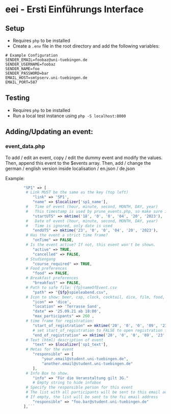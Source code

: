 # eei - Ersti Einführungs Interface

## Setup

* Requires `php` to be installed
* Create a `.env` file in the root directory and add the following variables:

```dotenv
# Example Configuration
SENDER_EMAIL=foobaz@uni-tuebingen.de
SENDER_USERNAME=foobaz
SENDER_NAME=foo
SENDER_PASSWORD=bar
EMAIL_HOST=smtpserv.uni-tuebingen.de
EMAIL_PORT=587
```

## Testing

* Requires `php` to be installed
* Run a local test instance using `php -S localhost:8000`

## Adding/Updating an event:

### event_data.php

To add / edit an event, copy / edit the dummy event and modify the values.
Then, append this event to the $events array.
Then, add / change the german / english version inside localisation / en.json / de.json

Example:

```php
        "SP1" => [
         # Link MUST be the same as the key (top left)
            "link" => 'SP1',
            "name" => $localizer['sp1_name'],
         #   Time of event (hour, minute, second, MONTH, DAY, year)
         #   This timestamp is used by prune_events.php, so make sure it is set correctly, otherwise the registrations will be deleted automatically!
            "startUTS" => mktime('18', '0', '0', '04', '20', '2023'),
         #   Date of event (hour, minute, second, MONTH, DAY, year)
         #   Time is ignored, only date is used
            "endUTS" => mktime('23', '0', '0', '04', '20', '2023'),
         # Has the event a strict time frame?
            "onTime" => FALSE,
         # Is the event active? If not, this event won't be shown.
            "active" => TRUE,
            "cancelled" => FALSE,
         # Studiengang
            "course_required" => TRUE,
         # Food preferences
            "food" => FALSE,
         # Breakfast preferences
            "breakfast" => FALSE,
         # Path to safe file: {fp}nameOfEvent.csv
            "path" => "{$fp}spieleabend.csv",
         # Icon to show: beer, cap, clock, cocktail, dice, film, food, grill, hiking, home, marker, route, sings
            "icon" => 'dice',
            "location" => 'Terrasse Sand',
            "date" => '25.09.21 ab 18:00',
            "max_participants" => 260 ,
         # time frame for registration:
            "start_of_registration" => mktime('20', '0', '0', '09', '23', '2021'),
            # set start_of_registration to FALSE to open registration for immediately
            "end_of_registration" => mktime('20', '0', '0', '09', '23', '2021'),
         # Text (html) description of event
            "text" => $localizer['sp1_text'],
         # Metas for the event
            "responsible" => [
                "your.email@student.uni-tuebingen.de",
                "another.email@student.uni-tuebingen.de"
            ],
         # Info Box to show.
            "info" => "Für die Veranstaltung gilt 3G."
            # Empty string to hide infobox
         # Specify the responsible person for this event
         # The list with all participants will be sent to this email address
         # If empty, the list will be sent to the fsi email address
            "responsible" => "foo.bar@student.uni-tuebingen.de"
        ],```
